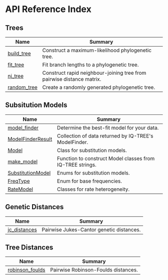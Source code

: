 # API Reference Index

## Trees

| Name | Summary |
|------|---------|
| [build_tree](tree/build_tree.md) |  Construct a maximum-likelihood phylogenetic tree. |
| [fit_tree](tree/fit_tree.md) | Fit branch lengths to a phylogenetic tree. |
| [nj_tree](tree/nj_tree.md) | Construct rapid neighbour-joining tree from pairwise distance matrix. |
| [random_tree](tree/random_tree.md) | Create a randomly generated phylogenetic tree. |

## Subsitution Models

| Name | Summary |
|------|---------|
| [model_finder](model/model_finder.md) | Determine the best-fit model for your data. |
| [ModelFinderResult](model/ModelFinderResult.md) | Collection of data returned by IQ-TREE's ModelFinder. |
| [Model](model/Model.md) |  Class for substitution models. |
| [make_model](model/make_model.md) |  Function to construct Model classes from IQ-TREE strings. |
| [SubstitutionModel](model/SubstitutionModel.md) | Enums for substitution models. |
| [FreqType](model/FreqType.md) | Enum for base frequencies. |
| [RateModel](model/RateModel.md) | Classes for rate heterogeneity. |

## Genetic Distances

| Name | Summary |
|------|---------|
| [jc_distances](genetic_distance/jc_distances.md) |  Pairwise Jukes-Cantor genetic distances. |

## Tree Distances

| Name | Summary |
|------|---------|
| [robinson_foulds](tree_distance/robinson_foulds.md) |  Pairwise Robinson-Foulds distances. |
